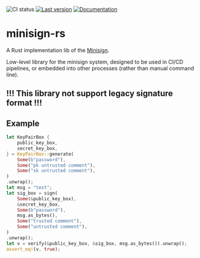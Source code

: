 ![CI status](https://github.com/wind-mask/minisign-rs/workflows/Rust/badge.svg)
[![Last version](https://img.shields.io/crates/v/mini-sign.svg)](https://crates.io/crates/mini-sign)
[![Documentation](https://docs.rs/mini-sign/badge.svg)](https://docs.rs/minisign)

# minisign-rs

A Rust implementation lib of the [Minisign](https://jedisct1.github.io/minisign/).

Low-level library for the minisign system, designed to be used in CI/CD pipelines, or embedded into other processes (rather than manual command line).

## !!! This library not support legacy signature format !!!
## Example

``` rust
let KeyPairBox {
    public_key_box,
    secret_key_box,
} = KeyPairBox::generate(
    Some(b"password"),
    Some("pk untrusted comment"),
    Some("sk untrusted comment"),
)
.unwrap();
let msg = "test";
let sig_box = sign(
    Some(&public_key_box),
    &secret_key_box,
    Some(b"password"),
    msg.as_bytes(),
    Some("trusted comment"),
    Some("untrusted comment"),
)
.unwrap();
let v = verify(&public_key_box, &sig_box, msg.as_bytes()).unwrap();
assert_eq!(v, true);
```